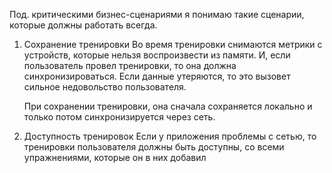 Под. критическими бизнес-сценариями я понимаю такие сценарии, которые должны работать всегда.


1. Сохранение тренировки
	Во время тренировки снимаются метрики с устройств, которые нельзя воспроизвести из памяти. И, если пользователь провел тренировки, то она должна синхронизироваться. Если данные утеряются, то это вызовет сильное недовольство пользователя.
	
	При сохранении тренировки, она сначала сохраняется локально и только потом синхронизируется через сеть.

2. Доступность тренировок
   Если у приложения проблемы с сетью, то тренировки пользователя должны быть доступны, со всеми упражнениями, которые он в них добавил
